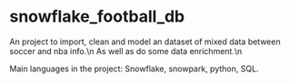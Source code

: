 # snowflake_football_db

An project to import, clean and model an dataset of mixed data between soccer and nba info.\n
As well as do some data enrichment.\n

Main languages in the project:
Snowflake, snowpark, python, SQL.
